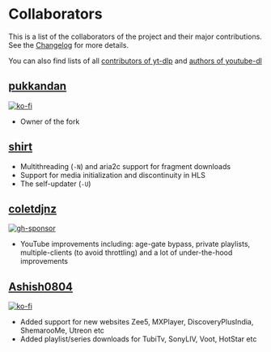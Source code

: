 # Collaborators

This is a list of the collaborators of the project and their major contributions. See the [Changelog](Changelog.md) for more details.

You can also find lists of all [contributors of yt-dlp](CONTRIBUTORS) and [authors of youtube-dl](https://github.com/ytdl-org/youtube-dl/blob/master/AUTHORS)


## [pukkandan](https://github.com/pukkandan)

[![ko-fi](https://img.shields.io/badge/_-Ko--fi-red.svg?logo=kofi&labelColor=555555&style=for-the-badge)](https://ko-fi.com/pukkandan)

* Owner of the fork



## [shirt](https://github.com/shirt-dev)

* Multithreading (`-N`) and aria2c support for fragment downloads
* Support for media initialization and discontinuity in HLS
* The self-updater (`-U`)



## [coletdjnz](https://github.com/coletdjnz)

[![gh-sponsor](https://img.shields.io/badge/_-Sponsor-red.svg?logo=githubsponsors&labelColor=555555&style=for-the-badge)](https://github.com/sponsors/coletdjnz)

* YouTube improvements including: age-gate bypass, private playlists, multiple-clients (to avoid throttling) and a lot of under-the-hood improvements



## [Ashish0804](https://github.com/Ashish0804)

[![ko-fi](https://img.shields.io/badge/_-Ko--fi-red.svg?logo=kofi&labelColor=555555&style=for-the-badge)](https://ko-fi.com/ashish0804)

* Added support for new websites Zee5, MXPlayer, DiscoveryPlusIndia, ShemarooMe, Utreon etc
* Added playlist/series downloads for TubiTv, SonyLIV, Voot, HotStar etc
